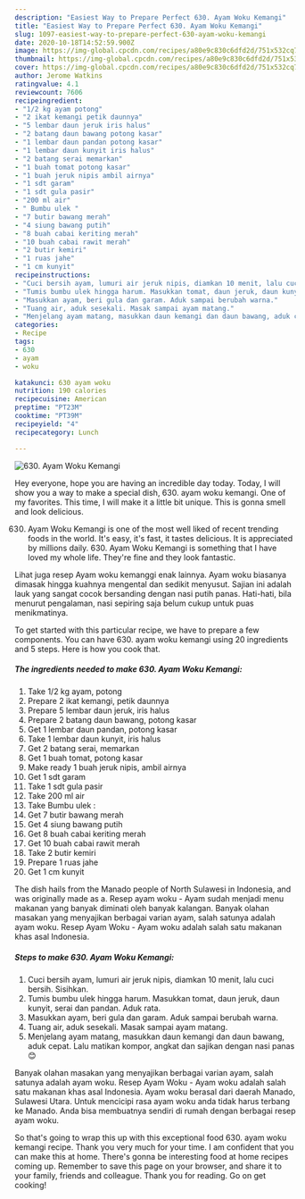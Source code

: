 ```yaml
---
description: "Easiest Way to Prepare Perfect 630. Ayam Woku Kemangi"
title: "Easiest Way to Prepare Perfect 630. Ayam Woku Kemangi"
slug: 1097-easiest-way-to-prepare-perfect-630-ayam-woku-kemangi
date: 2020-10-18T14:52:59.900Z
image: https://img-global.cpcdn.com/recipes/a80e9c830c6dfd2d/751x532cq70/630-ayam-woku-kemangi-foto-resep-utama.jpg
thumbnail: https://img-global.cpcdn.com/recipes/a80e9c830c6dfd2d/751x532cq70/630-ayam-woku-kemangi-foto-resep-utama.jpg
cover: https://img-global.cpcdn.com/recipes/a80e9c830c6dfd2d/751x532cq70/630-ayam-woku-kemangi-foto-resep-utama.jpg
author: Jerome Watkins
ratingvalue: 4.1
reviewcount: 7606
recipeingredient:
- "1/2 kg ayam potong"
- "2 ikat kemangi petik daunnya"
- "5 lembar daun jeruk iris halus"
- "2 batang daun bawang potong kasar"
- "1 lembar daun pandan potong kasar"
- "1 lembar daun kunyit iris halus"
- "2 batang serai memarkan"
- "1 buah tomat potong kasar"
- "1 buah jeruk nipis ambil airnya"
- "1 sdt garam"
- "1 sdt gula pasir"
- "200 ml air"
- " Bumbu ulek "
- "7 butir bawang merah"
- "4 siung bawang putih"
- "8 buah cabai keriting merah"
- "10 buah cabai rawit merah"
- "2 butir kemiri"
- "1 ruas jahe"
- "1 cm kunyit"
recipeinstructions:
- "Cuci bersih ayam, lumuri air jeruk nipis, diamkan 10 menit, lalu cuci bersih. Sisihkan."
- "Tumis bumbu ulek hingga harum. Masukkan tomat, daun jeruk, daun kunyit, serai dan pandan. Aduk rata."
- "Masukkan ayam, beri gula dan garam. Aduk sampai berubah warna."
- "Tuang air, aduk sesekali. Masak sampai ayam matang."
- "Menjelang ayam matang, masukkan daun kemangi dan daun bawang, aduk cepat. Lalu matikan kompor, angkat dan sajikan dengan nasi panas 😊"
categories:
- Recipe
tags:
- 630
- ayam
- woku

katakunci: 630 ayam woku 
nutrition: 190 calories
recipecuisine: American
preptime: "PT23M"
cooktime: "PT39M"
recipeyield: "4"
recipecategory: Lunch

---
```



![630. Ayam Woku Kemangi](https://img-global.cpcdn.com/recipes/a80e9c830c6dfd2d/751x532cq70/630-ayam-woku-kemangi-foto-resep-utama.jpg)

Hey everyone, hope you are having an incredible day today. Today, I will show you a way to make a special dish, 630. ayam woku kemangi. One of my favorites. This time, I will make it a little bit unique. This is gonna smell and look delicious.

630. Ayam Woku Kemangi is one of the most well liked of recent trending foods in the world. It's easy, it's fast, it tastes delicious. It is appreciated by millions daily. 630. Ayam Woku Kemangi is something that I have loved my whole life. They're fine and they look fantastic.

Lihat juga resep Ayam woku kemanggi enak lainnya. Ayam woku biasanya dimasak hingga kuahnya mengental dan sedikit menyusut. Sajian ini adalah lauk yang sangat cocok bersanding dengan nasi putih panas. Hati-hati, bila menurut pengalaman, nasi sepiring saja belum cukup untuk puas menikmatinya.


To get started with this particular recipe, we have to prepare a few components. You can have 630. ayam woku kemangi using 20 ingredients and 5 steps. Here is how you cook that.

<!--inarticleads1-->

##### The ingredients needed to make 630. Ayam Woku Kemangi:

1. Take 1/2 kg ayam, potong
1. Prepare 2 ikat kemangi, petik daunnya
1. Prepare 5 lembar daun jeruk, iris halus
1. Prepare 2 batang daun bawang, potong kasar
1. Get 1 lembar daun pandan, potong kasar
1. Take 1 lembar daun kunyit, iris halus
1. Get 2 batang serai, memarkan
1. Get 1 buah tomat, potong kasar
1. Make ready 1 buah jeruk nipis, ambil airnya
1. Get 1 sdt garam
1. Take 1 sdt gula pasir
1. Take 200 ml air
1. Take  Bumbu ulek :
1. Get 7 butir bawang merah
1. Get 4 siung bawang putih
1. Get 8 buah cabai keriting merah
1. Get 10 buah cabai rawit merah
1. Take 2 butir kemiri
1. Prepare 1 ruas jahe
1. Get 1 cm kunyit


The dish hails from the Manado people of North Sulawesi in Indonesia, and was originally made as a. Resep ayam woku - Ayam sudah menjadi menu makanan yang banyak diminati oleh banyak kalangan. Banyak olahan masakan yang menyajikan berbagai varian ayam, salah satunya adalah ayam woku. Resep Ayam Woku - Ayam woku adalah salah satu makanan khas asal Indonesia. 

<!--inarticleads2-->

##### Steps to make 630. Ayam Woku Kemangi:

1. Cuci bersih ayam, lumuri air jeruk nipis, diamkan 10 menit, lalu cuci bersih. Sisihkan.
1. Tumis bumbu ulek hingga harum. Masukkan tomat, daun jeruk, daun kunyit, serai dan pandan. Aduk rata.
1. Masukkan ayam, beri gula dan garam. Aduk sampai berubah warna.
1. Tuang air, aduk sesekali. Masak sampai ayam matang.
1. Menjelang ayam matang, masukkan daun kemangi dan daun bawang, aduk cepat. Lalu matikan kompor, angkat dan sajikan dengan nasi panas 😊


Banyak olahan masakan yang menyajikan berbagai varian ayam, salah satunya adalah ayam woku. Resep Ayam Woku - Ayam woku adalah salah satu makanan khas asal Indonesia. Ayam woku berasal dari daerah Manado, Sulawesi Utara. Untuk mencicipi rasa ayam woku anda tidak harus terbang ke Manado. Anda bisa membuatnya sendiri di rumah dengan berbagai resep ayam woku. 

So that's going to wrap this up with this exceptional food 630. ayam woku kemangi recipe. Thank you very much for your time. I am confident that you can make this at home. There's gonna be interesting food at home recipes coming up. Remember to save this page on your browser, and share it to your family, friends and colleague. Thank you for reading. Go on get cooking!
